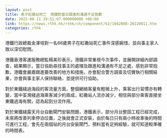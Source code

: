 ```yaml
---
layout: post
title: 男子紅磡站死亡　港鐵對當日跟進和溝通不足致歉
date: 2022-08-11 19:51:07.000000000 +08:00
link: https://news.rthk.hk/rthk/ch/component/k2/1662008-20220811.htm
categories: rthk
---
```


港鐵行政總裁金澤培對一名66歲男子在紅磡站死亡事件深感婉惜，並向事主家人致以深切慰問。

港鐵香港客運服務總監楊美珍表示，港鐵非常重視今次事件，並展開詳細內部調查，結果顯示，當日協助尋找事主的處理及跟進和溝通有不足之處，感到非常抱歉，港鐵會嚴肅跟進要改善的地方和措施，亦會配合警方調查及切實執行相關結果，亦會與事主家人保持聯絡，並提供可行協助。

對於東鐵綫過海段的客流量方面，整個網絡客量有輕微上升，乘客出行習慣亦有轉變，當中荃灣綫過海乘客減少約兩成，紅磡站人流亦減少，相信與部分乘客直接坐東鐵過海有關，認為起到分流作用。

對於東鐵綫露天月台自動閘門安裝問題，港鐵表示，部分月台整固工程已經完成，未來將改善列車停泊位置，之後就會正式安裝，由於每日只有兩小時收車後的時間可進行工程，會先在兩個站的月台安裝閘門，預料當有足夠經驗，就可知道較準確的時間表。

